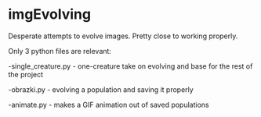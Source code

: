# imgEvolving
Desperate attempts to evolve images. Pretty close to working properly.

Only 3 python files are relevant:

-single_creature.py - one-creature take on evolving and base for the rest of the project

-obrazki.py - evolving a population and saving it properly

-animate.py - makes a GIF animation out of saved populations
